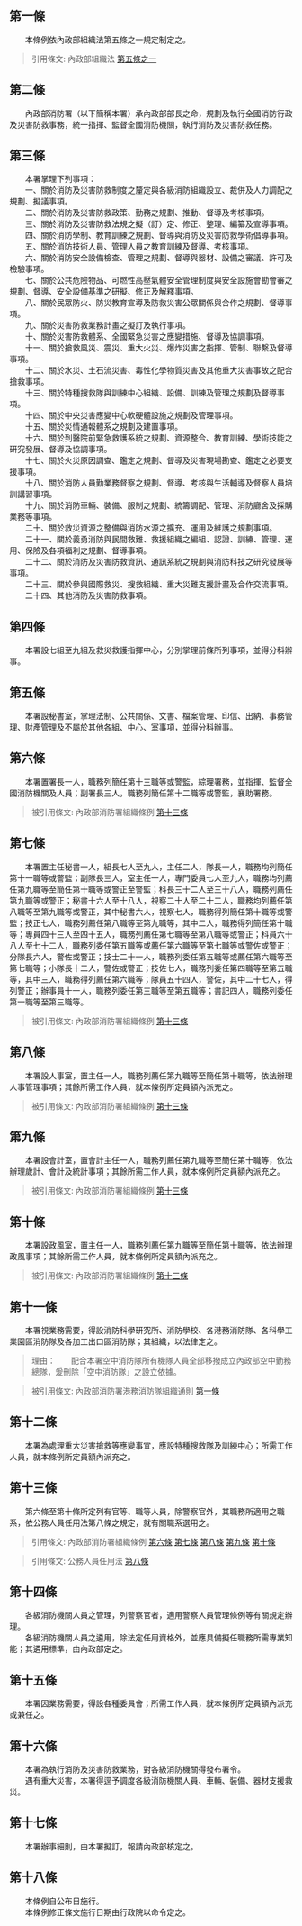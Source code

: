 第一條 
-------
　　本條例依內政部組織法第五條之一規定制定之。  
> 引用條文: 內政部組織法 [第五條之一](../../人事其他/組織編制/內政部組織法.md#第五條之一)



第二條 
-------
　　內政部消防署（以下簡稱本署）承內政部部長之命，規劃及執行全國消防行政及災害防救事務，統一指揮、監督全國消防機關，執行消防及災害防救任務。  


第三條 
-------
　　本署掌理下列事項：  
　　一、關於消防及災害防救制度之釐定與各級消防組織設立、裁併及人力調配之規劃、擬議事項。  
　　二、關於消防及災害防救政策、勤務之規劃、推動、督導及考核事項。  
　　三、關於消防及災害防救法規之擬（訂）定、修正、整理、編纂及宣導事項。  
　　四、關於消防學制、教育訓練之規劃、督導與消防及災害防救學術倡導事項。  
　　五、關於消防技術人員、管理人員之教育訓練及督導、考核事項。  
　　六、關於消防安全設備檢查、管理之規劃、督導與器材、設備之審議、許可及檢驗事項。  
　　七、關於公共危險物品、可燃性高壓氣體安全管理制度與安全設施會勘會審之規劃、督導、安全設備基準之研擬、修正及解釋事項。  
　　八、關於民眾防火、防災教育宣導及防救災害公眾關係與合作之規劃、督導事項。  
　　九、關於災害防救業務計畫之擬訂及執行事項。  
　　十、關於災害防救體系、全國緊急災害之應變措施、督導及協調事項。  
　　十一、關於搶救風災、震災、重大火災、爆炸災害之指揮、管制、聯繫及督導事項。  
　　十二、關於水災、土石流災害、毒性化學物質災害及其他重大災害事故之配合搶救事項。  
　　十三、關於特種搜救隊與訓練中心組織、設備、訓練及管理之規劃及督導事項。  
　　十四、關於中央災害應變中心軟硬體設施之規劃及管理事項。  
　　十五、關於災情通報體系之規劃及建置事項。  
　　十六、關於到醫院前緊急救護系統之規劃、資源整合、教育訓練、學術技能之研究發展、督導及協調事項。  
　　十七、關於火災原因調查、鑑定之規劃、督導及災害現場勘查、鑑定之必要支援事項。  
　　十八、關於消防人員勤業務督察之規劃、督導、考核與生活輔導及督察人員培訓講習事項。  
　　十九、關於消防車輛、裝備、服制之規劃、統籌調配、管理、消防廳舍及採購業務等事項。  
　　二十、關於救災資源之整備與消防水源之擴充、運用及維護之規劃事項。  
　　二十一、關於義勇消防與民間救難、救援組織之編組、認證、訓練、管理、運用、保險及各項福利之規劃、督導事項。  
　　二十二、關於消防及災害防救資訊、通訊系統之規劃與消防科技之研究發展等事項。  
　　二十三、關於參與國際救災、搜救組織、重大災難支援計畫及合作交流事項。  
　　二十四、其他消防及災害防救事項。  


第四條 
-------
　　本署設七組至九組及救災救護指揮中心，分別掌理前條所列事項，並得分科辦事。  


第五條 
-------
　　本署設秘書室，掌理法制、公共關係、文書、檔案管理、印信、出納、事務管理、財產管理及不屬於其他各組、中心、室事項，並得分科辦事。  


第六條 
-------
　　本署置署長一人，職務列簡任第十三職等或警監，綜理署務，並指揮、監督全國消防機關及人員；副署長三人，職務列簡任第十二職等或警監，襄助署務。  
> 被引用條文: 內政部消防署組織條例 [第十三條](../../人事其他/組織編制/內政部消防署組織條例.md#第十三條-)



第七條 
-------
　　本署置主任秘書一人，組長七人至九人，主任二人，隊長一人，職務均列簡任第十一職等或警監；副隊長三人，室主任一人，專門委員七人至九人，職務均列薦任第九職等至簡任第十職等或警正至警監；科長三十二人至三十八人，職務列薦任第九職等或警正；秘書十六人至十八人，視察二十人至二十二人，職務均列薦任第八職等至第九職等或警正，其中秘書六人，視察七人，職務得列簡任第十職等或警監；技正七人，職務列薦任第八職等至第九職等，其中二人，職務得列簡任第十職等；專員四十三人至四十五人，職務列薦任第七職等至第八職等或警正；科員六十八人至七十二人，職務列委任第五職等或薦任第六職等至第七職等或警佐或警正；分隊長六人，警佐或警正；技士二十一人，職務列委任第五職等或薦任第六職等至第七職等；小隊長十二人，警佐或警正；技佐七人，職務列委任第四職等至第五職等，其中三人，職務得列薦任第六職等；隊員五十四人，警佐，其中二十七人，得列警正；辦事員十一人，職務列委任第三職等至第五職等；書記四人，職務列委任第一職等至第三職等。  
> 被引用條文: 內政部消防署組織條例 [第十三條](../../人事其他/組織編制/內政部消防署組織條例.md#第十三條-)



第八條 
-------
　　本署設人事室，置主任一人，職務列薦任第九職等至簡任第十職等，依法辦理人事管理事項；其餘所需工作人員，就本條例所定員額內派充之。  
> 被引用條文: 內政部消防署組織條例 [第十三條](../../人事其他/組織編制/內政部消防署組織條例.md#第十三條-)



第九條 
-------
　　本署設會計室，置會計主任一人，職務列薦任第九職等至簡任第十職等，依法辦理歲計、會計及統計事項；其餘所需工作人員，就本條例所定員額內派充之。  
> 被引用條文: 內政部消防署組織條例 [第十三條](../../人事其他/組織編制/內政部消防署組織條例.md#第十三條-)



第十條 
-------
　　本署設政風室，置主任一人，職務列薦任第九職等至簡任第十職等，依法辦理政風事項；其餘所需工作人員，就本條例所定員額內派充之。  
> 被引用條文: 內政部消防署組織條例 [第十三條](../../人事其他/組織編制/內政部消防署組織條例.md#第十三條-)



第十一條 
---------
　　本署視業務需要，得設消防科學研究所、消防學校、各港務消防隊、各科學工業園區消防隊及各加工出口區消防隊；其組織，以法律定之。  
> 理由：　　配合本署空中消防隊所有機隊人員全部移撥成立內政部空中勤務總隊，爰刪除「空中消防隊」之設立依據。

> 被引用條文: 內政部消防署港務消防隊組織通則 [第一條](../../人事其他/組織編制/內政部消防署港務消防隊組織通則.md#第一條-)



第十二條 
---------
　　本署為處理重大災害搶救等應變事宜，應設特種搜救隊及訓練中心；所需工作人員，就本條例所定員額內派充之。  


第十三條 
---------
　　第六條至第十條所定列有官等、職等人員，除警察官外，其職務所適用之職系，依公務人員任用法第八條之規定，就有關職系選用之。  
> 引用條文: 內政部消防署組織條例 [第六條](../../人事其他/組織編制/內政部消防署組織條例.md#第六條-) [第七條](../../人事其他/組織編制/內政部消防署組織條例.md#第七條-) [第八條](../../人事其他/組織編制/內政部消防署組織條例.md#第八條-) [第九條](../../人事其他/組織編制/內政部消防署組織條例.md#第九條-) [第十條](../../人事其他/組織編制/內政部消防署組織條例.md#第十條-)

> 引用條文: 公務人員任用法 [第八條](../../考試/任免升遷/公務人員任用法.md#第八條-職系說明書)



第十四條 
---------
　　各級消防機關人員之管理，列警察官者，適用警察人員管理條例等有關規定辦理。  
　　各級消防機關人員之遴用，除法定任用資格外，並應具備擬任職務所需專業知能；其遴用標準，由內政部定之。  


第十五條 
---------
　　本署因業務需要，得設各種委員會；所需工作人員，就本條例所定員額內派充或兼任之。  


第十六條 
---------
　　本署為執行消防及災害防救業務，對各級消防機關得發布署令。  
　　遇有重大災害，本署得逕予調度各級消防機關人員、車輛、裝備、器材支援救災。  


第十七條 
---------
　　本署辦事細則，由本署擬訂，報請內政部核定之。  


第十八條 
---------
　　本條例自公布日施行。  
　　本條例修正條文施行日期由行政院以命令定之。